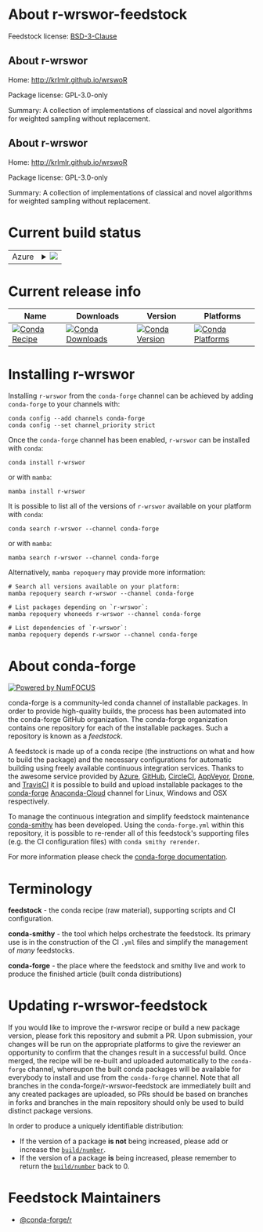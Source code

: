 About r-wrswor-feedstock
========================

Feedstock license: [BSD-3-Clause](https://github.com/conda-forge/r-wrswor-feedstock/blob/main/LICENSE.txt)


About r-wrswor
--------------

Home: http://krlmlr.github.io/wrswoR

Package license: GPL-3.0-only

Summary: A collection of implementations of classical and novel algorithms for weighted sampling without replacement.

About r-wrswor
--------------

Home: http://krlmlr.github.io/wrswoR

Package license: GPL-3.0-only

Summary: A collection of implementations of classical and novel algorithms for weighted sampling without replacement.

Current build status
====================


<table>
    
  <tr>
    <td>Azure</td>
    <td>
      <details>
        <summary>
          <a href="https://dev.azure.com/conda-forge/feedstock-builds/_build/latest?definitionId=19811&branchName=main">
            <img src="https://dev.azure.com/conda-forge/feedstock-builds/_apis/build/status/r-wrswor-feedstock?branchName=main">
          </a>
        </summary>
        <table>
          <thead><tr><th>Variant</th><th>Status</th></tr></thead>
          <tbody><tr>
              <td>linux_64_r_base4.2</td>
              <td>
                <a href="https://dev.azure.com/conda-forge/feedstock-builds/_build/latest?definitionId=19811&branchName=main">
                  <img src="https://dev.azure.com/conda-forge/feedstock-builds/_apis/build/status/r-wrswor-feedstock?branchName=main&jobName=linux&configuration=linux%20linux_64_r_base4.2" alt="variant">
                </a>
              </td>
            </tr><tr>
              <td>linux_64_r_base4.3</td>
              <td>
                <a href="https://dev.azure.com/conda-forge/feedstock-builds/_build/latest?definitionId=19811&branchName=main">
                  <img src="https://dev.azure.com/conda-forge/feedstock-builds/_apis/build/status/r-wrswor-feedstock?branchName=main&jobName=linux&configuration=linux%20linux_64_r_base4.3" alt="variant">
                </a>
              </td>
            </tr><tr>
              <td>osx_64_r_base4.2</td>
              <td>
                <a href="https://dev.azure.com/conda-forge/feedstock-builds/_build/latest?definitionId=19811&branchName=main">
                  <img src="https://dev.azure.com/conda-forge/feedstock-builds/_apis/build/status/r-wrswor-feedstock?branchName=main&jobName=osx&configuration=osx%20osx_64_r_base4.2" alt="variant">
                </a>
              </td>
            </tr><tr>
              <td>osx_64_r_base4.3</td>
              <td>
                <a href="https://dev.azure.com/conda-forge/feedstock-builds/_build/latest?definitionId=19811&branchName=main">
                  <img src="https://dev.azure.com/conda-forge/feedstock-builds/_apis/build/status/r-wrswor-feedstock?branchName=main&jobName=osx&configuration=osx%20osx_64_r_base4.3" alt="variant">
                </a>
              </td>
            </tr>
          </tbody>
        </table>
      </details>
    </td>
  </tr>
</table>

Current release info
====================

| Name | Downloads | Version | Platforms |
| --- | --- | --- | --- |
| [![Conda Recipe](https://img.shields.io/badge/recipe-r--wrswor-green.svg)](https://anaconda.org/conda-forge/r-wrswor) | [![Conda Downloads](https://img.shields.io/conda/dn/conda-forge/r-wrswor.svg)](https://anaconda.org/conda-forge/r-wrswor) | [![Conda Version](https://img.shields.io/conda/vn/conda-forge/r-wrswor.svg)](https://anaconda.org/conda-forge/r-wrswor) | [![Conda Platforms](https://img.shields.io/conda/pn/conda-forge/r-wrswor.svg)](https://anaconda.org/conda-forge/r-wrswor) |

Installing r-wrswor
===================

Installing `r-wrswor` from the `conda-forge` channel can be achieved by adding `conda-forge` to your channels with:

```
conda config --add channels conda-forge
conda config --set channel_priority strict
```

Once the `conda-forge` channel has been enabled, `r-wrswor` can be installed with `conda`:

```
conda install r-wrswor
```

or with `mamba`:

```
mamba install r-wrswor
```

It is possible to list all of the versions of `r-wrswor` available on your platform with `conda`:

```
conda search r-wrswor --channel conda-forge
```

or with `mamba`:

```
mamba search r-wrswor --channel conda-forge
```

Alternatively, `mamba repoquery` may provide more information:

```
# Search all versions available on your platform:
mamba repoquery search r-wrswor --channel conda-forge

# List packages depending on `r-wrswor`:
mamba repoquery whoneeds r-wrswor --channel conda-forge

# List dependencies of `r-wrswor`:
mamba repoquery depends r-wrswor --channel conda-forge
```


About conda-forge
=================

[![Powered by
NumFOCUS](https://img.shields.io/badge/powered%20by-NumFOCUS-orange.svg?style=flat&colorA=E1523D&colorB=007D8A)](https://numfocus.org)

conda-forge is a community-led conda channel of installable packages.
In order to provide high-quality builds, the process has been automated into the
conda-forge GitHub organization. The conda-forge organization contains one repository
for each of the installable packages. Such a repository is known as a *feedstock*.

A feedstock is made up of a conda recipe (the instructions on what and how to build
the package) and the necessary configurations for automatic building using freely
available continuous integration services. Thanks to the awesome service provided by
[Azure](https://azure.microsoft.com/en-us/services/devops/), [GitHub](https://github.com/),
[CircleCI](https://circleci.com/), [AppVeyor](https://www.appveyor.com/),
[Drone](https://cloud.drone.io/welcome), and [TravisCI](https://travis-ci.com/)
it is possible to build and upload installable packages to the
[conda-forge](https://anaconda.org/conda-forge) [Anaconda-Cloud](https://anaconda.org/)
channel for Linux, Windows and OSX respectively.

To manage the continuous integration and simplify feedstock maintenance
[conda-smithy](https://github.com/conda-forge/conda-smithy) has been developed.
Using the ``conda-forge.yml`` within this repository, it is possible to re-render all of
this feedstock's supporting files (e.g. the CI configuration files) with ``conda smithy rerender``.

For more information please check the [conda-forge documentation](https://conda-forge.org/docs/).

Terminology
===========

**feedstock** - the conda recipe (raw material), supporting scripts and CI configuration.

**conda-smithy** - the tool which helps orchestrate the feedstock.
                   Its primary use is in the construction of the CI ``.yml`` files
                   and simplify the management of *many* feedstocks.

**conda-forge** - the place where the feedstock and smithy live and work to
                  produce the finished article (built conda distributions)


Updating r-wrswor-feedstock
===========================

If you would like to improve the r-wrswor recipe or build a new
package version, please fork this repository and submit a PR. Upon submission,
your changes will be run on the appropriate platforms to give the reviewer an
opportunity to confirm that the changes result in a successful build. Once
merged, the recipe will be re-built and uploaded automatically to the
`conda-forge` channel, whereupon the built conda packages will be available for
everybody to install and use from the `conda-forge` channel.
Note that all branches in the conda-forge/r-wrswor-feedstock are
immediately built and any created packages are uploaded, so PRs should be based
on branches in forks and branches in the main repository should only be used to
build distinct package versions.

In order to produce a uniquely identifiable distribution:
 * If the version of a package **is not** being increased, please add or increase
   the [``build/number``](https://docs.conda.io/projects/conda-build/en/latest/resources/define-metadata.html#build-number-and-string).
 * If the version of a package **is** being increased, please remember to return
   the [``build/number``](https://docs.conda.io/projects/conda-build/en/latest/resources/define-metadata.html#build-number-and-string)
   back to 0.

Feedstock Maintainers
=====================

* [@conda-forge/r](https://github.com/conda-forge/r/)

